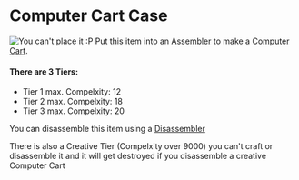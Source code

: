 # Computer Cart Case
![You can't place it :P](item:ocminecart:itemcomputercartcase@0)
Put this item into an [Assembler](/%LANGUAGE%/block/assembler.md) to make a [Computer Cart](cart.md).

#### There are 3 Tiers:

- Tier 1 max. Compelxity: 12
- Tier 2 max. Compelxity: 18
- Tier 3 max. Compelxity: 20

You can disassemble this item using a [Disassembler](/%LANGUAGE%/block/disassembler.md)

There is also a Creative Tier (Compelxity over 9000) you can't craft or disassemble it and it will get destroyed if you disassemble a creative Computer Cart  